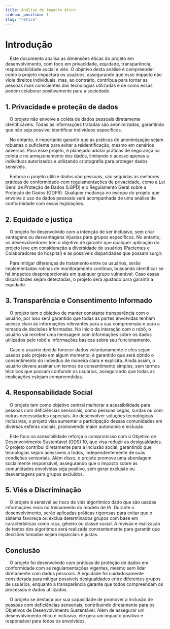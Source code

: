 ```yaml
---
title: Análise de impacto ético
sidebar_position: 1
slug: "/etica"
---
```


# Introdução

&emsp;Este documento analisa as dimensões éticas do projeto em desenvolvimento, com foco em privacidade, equidade, transparência, responsabilidade social e viés. O objetivo desta análise é compreender como o projeto impactará os usuários, assegurando que esse impacto não viole direitos individuais, mas, ao contrário, contribua para tornar as pessoas mais conscientes das tecnologias utilizadas e de como essas podem colaborar positivamente para a sociedade.

## 1. Privacidade e proteção de dados

&emsp;O projeto não envolve a coleta de dados pessoais diretamente identificáveis. Todas as informações tratadas são anonimizadas, garantindo que não seja possível identificar indivíduos específicos.

&emsp;No entanto, é importante garantir que as práticas de anonimização sejam robustas o suficiente para evitar a reidentificação, mesmo em cenários adversos. Para esse projeto, é planejado adotar práticas de segurança na coleta e no armazenamento dos dados, limitando o acesso apenas a indivíduos autorizados e utilizando criptografia para proteger dados sensíveis.

&emsp;Embora o projeto utilize dados não pessoais, são seguidas as melhores práticas de conformidade com regulamentações de privacidade, como a Lei Geral de Proteção de Dados (LGPD) e o Regulamento Geral sobre a Proteção de Dados (GDPR). Qualquer mudança no escopo do projeto que envolva o uso de dados pessoais será acompanhada de uma análise de conformidade com essas legislações.

## 2. Equidade e justiça

&emsp;O projeto foi desenvolvido com a intenção de ser inclusivo, sem criar vantagens ou desvantagens injustas para grupos específicos. No entanto, os desenvolvedores tem o objetivo de garantir que qualquer aplicação do projeto leve em consideração a diversidade de usuários (Pacientes e Colaboradores do hospital) e as possíveis disparidades que possam surgir.

&emsp;Para mitigar diferenças de tratamento entre os usuários, serão implementadas rotinas de monitoramento contínuo, buscando identificar se há impactos desproporcionais em qualquer grupo vulnerável. Caso essas disparidades sejam detectadas, o projeto será ajustado para garantir a equidade.

## 3. Transparência e Consentimento Informado

&emsp;O projeto tem o objetivo de manter constante transparência com o usuário, por isso será garantido que todas as partes envolvidas tenham acesso claro às informações relevantes para a sua compreensão e para a tomada de decisões informadas. No início da interação com o robô, o usuário vai receber uma mensagem com informações sobre os dados utilizados pelo robô e informações basicas sobre seu funcionamento. 

&emsp;Caso o usuário decida fonecer dados voluntariamente e eles sejam usados pelo projeto em algum momento, é garantido que será obtido o consentimento do indivíduo de maneira clara e explícita. Ainda assim, o usuário devera assinar um termos de consentimento simples, sem termos técnicos que possam confundir os usuários, assegurando que todas as implicações estejam compreendidas.

## 4. Responsabilidade Social

&emsp;O projeto tem como objetivo central melhorar a acessibilidade para pessoas com deficiências sensoriais, como pessoas cegas, surdas ou com outras necessidades especiais. Ao desenvolver soluções tecnológicas inclusivas, o projeto visa aumentar a participação dessas comunidades em diversas esferas sociais, promovendo maior autonomia e inclusão.

&emsp;Este foco na acessibilidade reforça o compromisso com o Objetivo de Desenvolvimento Sustentável (ODS) 10, que visa reduzir as desigualdades. O projeto contribui diretamente para a inclusão social, garantindo que tecnologias sejam acessíveis a todos, independentemente de suas condições sensoriais. Além disso, o projeto promove uma abordagem socialmente responsável, assegurando que o impacto sobre as comunidades envolvidas seja positivo, sem gerar exclusão ou desvantagens para grupos excluídos.

## 5. Viés e Discriminação

&emsp;O projeto é sensível ao risco de viés algorítmico dado que são usadas informações reais no treinamento do modelo de IA. Durante o desenvolvimento, serão aplicadas práticas rigorosas para evitar que o sistema favoreça ou exclua determinados grupos com base em características como raça, gênero ou classe social. A revisão e realização de testes dos algoritmos será realizada constantemente para garantir que decisões tomadas sejam imparciais e justas.

## Conclusão

&emsp;O projeto foi desenvolvido com práticas de proteção de dados em conformidade com as regulamentações vigentes, mesmo sem lidar diretamente com dados pessoais. A equidade foi cuidadosamente considerada para mitigar possíveis desigualdades entre diferentes grupos de usuários, enquanto a transparência garante que todos compreendam os processos e dados utilizados.

&emsp;O projeto se destaca por sua capacidade de promover a inclusão de pessoas com deficiências sensoriais, contribuindo diretamente para os Objetivos de Desenvolvimento Sustentável. Além de assegurar um desenvolvimento ético e inclusivo, ele gera um impacto positivo e responsável para todos os envolvidos.